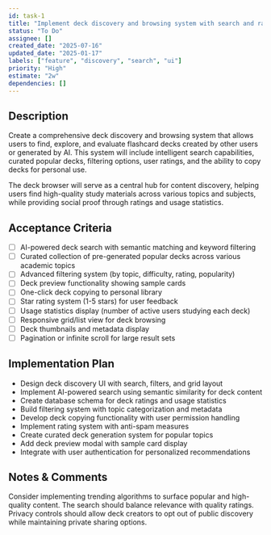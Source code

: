 ```yaml
---
id: task-1
title: "Implement deck discovery and browsing system with search and ratings"
status: "To Do"
assignee: []
created_date: "2025-07-16"
updated_date: "2025-01-17"
labels: ["feature", "discovery", "search", "ui"]
priority: "High"
estimate: "2w"
dependencies: []
---
```


## Description

Create a comprehensive deck discovery and browsing system that allows users to find, explore, and evaluate flashcard decks created by other users or generated by AI. This system will include intelligent search capabilities, curated popular decks, filtering options, user ratings, and the ability to copy decks for personal use.

The deck browser will serve as a central hub for content discovery, helping users find high-quality study materials across various topics and subjects, while providing social proof through ratings and usage statistics.

## Acceptance Criteria

- [ ] AI-powered deck search with semantic matching and keyword filtering
- [ ] Curated collection of pre-generated popular decks across various academic topics
- [ ] Advanced filtering system (by topic, difficulty, rating, popularity)
- [ ] Deck preview functionality showing sample cards
- [ ] One-click deck copying to personal library
- [ ] Star rating system (1-5 stars) for user feedback
- [ ] Usage statistics display (number of active users studying each deck)
- [ ] Responsive grid/list view for deck browsing
- [ ] Deck thumbnails and metadata display
- [ ] Pagination or infinite scroll for large result sets

## Implementation Plan

- Design deck discovery UI with search, filters, and grid layout
- Implement AI-powered search using semantic similarity for deck content
- Create database schema for deck ratings and usage statistics
- Build filtering system with topic categorization and metadata
- Develop deck copying functionality with user permission handling
- Implement rating system with anti-spam measures
- Create curated deck generation system for popular topics
- Add deck preview modal with sample card display
- Integrate with user authentication for personalized recommendations

## Notes & Comments

Consider implementing trending algorithms to surface popular and high-quality content. The search should balance relevance with quality ratings. Privacy controls should allow deck creators to opt out of public discovery while maintaining private sharing options.
